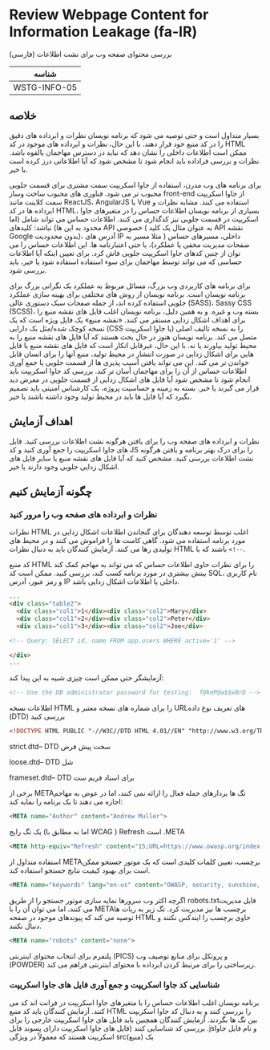 # Review Webpage Content for Information Leakage (fa-IR)

بررسی محتوای صفحه وب برای نشت اطلاعات (فارسی)

|شناسه          |
|------------|
|WSTG-INFO-05|

## خلاصه

بسیار متداول است و حتی توصیه می شود که برنامه نویسان نظرات و ابرداده های دقیق را در کد منبع خود قرار دهند. با این حال، نظرات و ابرداده های موجود در کد HTML ممکن است اطلاعات داخلی را نشان دهد که نباید در دسترس مهاجمان بالقوه باشد. نظرات و بررسی فراداده باید انجام شود تا مشخص شود که آیا اطلاعاتی درز کرده است یا خیر.

برای برنامه های وب مدرن، استفاده از جاوا اسکریپت سمت مشتری برای قسمت جلویی محبوب تر می شود. فناوری های محبوب ساخت وساز front-end از جاوا اسکریپت سمت کلاینت مانند ReactJS، AngularJS یا Vue استفاده می کنند. مشابه نظرات و ابرداده ها در کد HTML، بسیاری از برنامه نویسان اطلاعات حساس را در متغیرهای جاوا اسکریپت در قسمت جلویی نیز کدگذاری می کنند. اطلاعات حساس می تواند شامل (اما محدود به این ها) نباشد: کلیدهای API خصوصی ( به عنوان مثال یک کلید API نقشه Google بدون محدودیت)، آدرس های IP داخلی، مسیرهای حساس ( مثلا مسیر به صفحات مدیریت مخفی یا عملکرد)، یا حتی اعتبارنامه ها. این اطلاعات حساس را می توان از چنین کدهای جاوا اسکریپت جلویی فاش کرد. برای تعیین اینکه آیا اطلاعات حساسی که می تواند توسط مهاجمان برای سوء استفاده استفاده شود یا خیر، باید بررسی شود.

برای برنامه های کاربردی وب بزرگ، مسائل مربوط به عملکرد یک نگرانی بزرگ برای برنامه نویسان است. برنامه نویسان از روش های مختلفی برای بهینه سازی عملکرد جلویی استفاده کرده اند، از جمله صفحات سبک دستوری عالی (SASS)، Sassy CSS (SCSS)، بسته وب و غیره. و به همین دلیل، برنامه نویسان اغلب فایل های نقشه منبع را برای اهداف اشکال زدایی مستقر می کنند. «نقشه منبع» یک فایل ویژه است که یک نسخه کوچک شده/مثل یک دارایی (CSS یا جاوا اسکریپت) را به نسخه تالیف اصلی متصل می کند. برنامه نویسان هنوز در حال بحث هستند که آیا فایل های نقشه منبع را به محیط تولید بیاورند یا نه. با این حال، غیرقابل انکار است که فایل های نقشه منبع یا فایل هایی برای اشکال زدایی در صورت انتشار در محیط تولید، منبع آنها را برای انسان قابل خواندن تر می کند. این می تواند یافتن آسیب پذیری ها از قسمت جلویی یا جمع آوری اطلاعات حساس از آن را برای مهاجمان آسان تر کند. بررسی کد جاوا اسکریپت باید انجام شود تا مشخص شود آیا فایل های اشکال زدایی از قسمت جلویی در معرض دید قرار می گیرند یا خیر. بسته به زمینه و حساسیت پروژه، یک کارشناس امنیتی باید تصمیم بگیرد که آیا فایل ها باید در محیط تولید وجود داشته باشند یا خیر.

## اهداف آزمایش

نظرات و ابرداده های صفحه وب را برای یافتن هرگونه نشت اطلاعات بررسی کنید.
فایل های جاوا اسکریپت را جمع آوری کنید و کد JS را برای درک بهتر برنامه و یافتن هرگونه نشت اطلاعات بررسی کنید.
مشخص کنید که آیا فایل های نقشه منبع یا سایر فایل های اشکال زدایی جلویی وجود دارند یا خیر.

## چگونه آزمایش کنیم

### نظرات و ابرداده های صفحه وب را مرور کنید

نظرات HTML اغلب توسط توسعه دهندگان برای گنجاندن اطلاعات اشکال زدایی در مورد برنامه استفاده می شود. گاهی کامنت ها را فراموش می کنند و در محیط های تولیدی رها می کنند. آزمایش کنندگان باید به دنبال نظرات HTML باشند که با `<!--`.

کد منبع HTML را برای نظرات حاوی اطلاعات حساس که می تواند به مهاجم کمک کند بینش بیشتری در مورد برنامه کسب کند، بررسی کنید. ممکن است کد SQL، نام کاربری و رمز عبور، آدرس IP داخلی یا اطلاعات اشکال زدایی باشد.

```html
...
<div class="table2">
  <div class="col1">1</div><div class="col2">Mary</div>
  <div class="col1">2</div><div class="col2">Peter</div>
  <div class="col1">3</div><div class="col2">Joe</div>

<!-- Query: SELECT id, name FROM app.users WHERE active='1' -->

</div>
...
```

آزمایشگر حتی ممکن است چیزی شبیه به این پیدا کند:

```html
<!-- Use the DB administrator password for testing:  f@keP@a$$w0rD -->
```

اطلاعات نسخه HTML را برای شماره های نسخه معتبر و URLهای تعریف نوع داده (DTD) بررسی کنید

```html
<!DOCTYPE HTML PUBLIC "-//W3C//DTD HTML 4.01//EN" "http://www.w3.org/TR/html4/strict.dtd">
```

strict.dtd– DTD سخت پیش فرض

loose.dtd– DTD شل

frameset.dtd– DTD برای اسناد فریم ست

برخی از METAتگ ها بردارهای حمله فعال را ارائه نمی کنند، اما در عوض به مهاجم اجازه می دهند تا یک برنامه را نمایه کند:

```html
<META name="Author" content="Andrew Muller">
```

یک تگ رایج (اما نه مطابق با WCAG ) Refresh است .META

```html
<META http-equiv="Refresh" content="15;URL=https://www.owasp.org/index.html">
```

استفاده متداول از METAبرچسب، تعیین کلمات کلیدی است که یک موتور جستجو ممکن است برای بهبود کیفیت نتایج جستجو استفاده کند.

```html
<META name="keywords" lang="en-us" content="OWASP, security, sunshine, lollipops">
```

اگرچه اکثر وب سرورها نمایه سازی موتور جستجو را از طریق robots.txtفایل مدیریت می کنند، اما می توان آن را با METAبرچسب ها نیز مدیریت کرد. تگ زیر به ربات ها توصیه می کند که پیوندهای موجود در صفحه HTML حاوی برچسب را ایندکس نکنند و دنبال نکنند.

```html
<META name="robots" content="none">
```

پلتفرم برای انتخاب محتوای اینترنتی (PICS) و پروتکل برای منابع توصیف وب (POWDER) زیرساختی را برای مرتبط کردن ابرداده با محتوای اینترنتی فراهم می کند.

### شناسایی کد جاوا اسکریپت و جمع آوری فایل های جاوا اسکریپت

برنامه نویسان اغلب اطلاعات حساس را با متغیرهای جاوا اسکریپت در فرانت اند کد می کنند. آزمایش کنندگان باید کد منبع HTML را بررسی کنند و به دنبال کد جاوا اسکریپت بین <script>و </script>تگ ها بگردند. آزمایش کنندگان همچنین باید فایل های جاوا اسکریپت خارجی را برای بررسی کد شناسایی کنند (فایل های جاوا اسکریپت دارای پسوند فایل .jsو نام فایل جاوا اسکریپت هستند که معمولاً در ویژگی src(منبع) یک <script>برچسب قرار می گیرند).

کد جاوا اسکریپت را برای هرگونه نشت اطلاعات حساس که می تواند توسط مهاجمان برای سوء استفاده بیشتر یا دستکاری سیستم مورد استفاده قرار گیرد، بررسی کنید. به دنبال مقادیری مانند: کلیدهای API، آدرس های IP داخلی، مسیرهای حساس یا اعتبارنامه ها باشید. مثلا:

```javascript
const myS3Credentials = {
  accessKeyId: config('AWSS3AccessKeyID'),
  secretAcccessKey: config('AWSS3SecretAccessKey'),
};
```

آزمایشگر حتی ممکن است چیزی شبیه به این پیدا کند:

```javascript
var conString = "tcp://postgres:1234@localhost/postgres";
```

وقتی یک کلید API پیدا شد، آزمایش کنندگان می توانند بررسی کنند که آیا محدودیت های کلید API برای هر سرویس یا توسط IP، ارجاع دهنده HTTP، برنامه، SDK و غیره تنظیم شده اند.

برای مثال، اگر آزمایش کننده ها یک کلید API نقشه Google پیدا کنند، می توانند بررسی کنند که آیا این کلید API توسط IP محدود شده است یا فقط برای APIهای Google Map محدود شده است. اگر کلید Google API فقط بر اساس APIهای Google Map محدود شده باشد، مهاجمان همچنان می توانند از آن کلید API برای جستجو در APIهای نامحدود Google Map استفاده کنند و مالک برنامه باید هزینه آن را بپردازد.

```html
<script type="application/json">
...
{"GOOGLE_MAP_API_KEY":"AIzaSyDUEBnKgwiqMNpDplT6ozE4Z0XxuAbqDi4", "RECAPTCHA_KEY":"6LcPscEUiAAAAHOwwM3fGvIx9rsPYUq62uRhGjJ0"}
...
</script>
```

در برخی موارد، آزمایش کنندگان ممکن است مسیرهای حساسی را از کد جاوا اسکریپت پیدا کنند، مانند پیوندهایی به صفحات مدیریت داخلی یا پنهان.

```html
<script type="application/json">
...
"runtimeConfig":{"BASE_URL_VOUCHER_API":"https://staging-voucher.victim.net/api", "BASE_BACKOFFICE_API":"https://10.10.10.2/api", "ADMIN_PAGE":"/hidden_administrator"}
...
</script>
```

### شناسایی فایل های نقشه منبع

فایل های نقشه منبع معمولاً با باز شدن DevTools بارگذاری می شوند. آزمایش کنندگان همچنین می توانند فایل های نقشه منبع را با افزودن پسوند «.map» پس از پسوند هر فایل جاوا اسکریپت خارجی پیدا کنند. برای مثال، اگر آزمایش کننده ای /static/js/main.chunk.jsفایلی را ببیند، می تواند با مراجعه به فایل نقشه منبع آن را بررسی کند /static/js/main.chunk.js.map.

#### تست جعبه سیاه
  
فایل های نقشه منبع را برای هر گونه اطلاعات حساسی که می تواند به مهاجم کمک کند بینش بیشتری در مورد برنامه کسب کند، بررسی کنید. مثلا:

```json
{
  "version": 3,
  "file": "static/js/main.chunk.js",
  "sources": [
    "/home/sysadmin/cashsystem/src/actions/index.js",
    "/home/sysadmin/cashsystem/src/actions/reportAction.js",
    "/home/sysadmin/cashsystem/src/actions/cashoutAction.js",
    "/home/sysadmin/cashsystem/src/actions/userAction.js",
    "..."
  ],
  "..."
}
```

وقتی وب سایت ها فایل های نقشه منبع را بارگیری می کنند، کد منبع جلویی قابل خواندن و اشکال زدایی آسان تر می شود.

### شناسایی پاسخ های تغییر مسیر که اطلاعات درز می کنند

اگرچه به طور کلی انتظار نمی رود که پاسخ های تغییر مسیر حاوی محتوای وب قابل توجهی باشند، هیچ اطمینانی وجود ندارد که آنها نمی توانند حاوی محتوا باشند. بنابراین، در حالی که پاسخ های سری 300 (redirect) اغلب حاوی محتوای نوع «redirecting to https://example.com/» هستند، ممکن است محتوا نیز به بیرون درز کند.

وضعیتی را در نظر بگیرید که در آن یک پاسخ تغییر مسیر نتیجه یک بررسی احراز هویت یا مجوز است، اگر این بررسی ناموفق باشد، سرور ممکن است پاسخ دهد و کاربر را به صفحه «ایمن» یا «پیش فرض» هدایت کند، اما پاسخ تغییر مسیر ممکن است همچنان حاوی محتوا باشد. که در مرورگر نشان داده نمی شود اما در واقع به مشتری منتقل می شود. این را می توان با استفاده از ابزارهای توسعه دهنده مرورگر یا از طریق یک پروکسی شخصی (مانند ZAP، Burp، Fiddler یا Charles) مشاهده کرد.

## ابزار ها
Wget

عملکرد "مشاهده منبع" مرورگر

کره چشم
حلقه
سوئیت آروغ
مسیرهای برگشتی
اسکنر Google Maps API

## منابع

هک های کلید

### کاغذهای سفید

HTML نسخه 4.01
XHTML
HTML نسخه 5
